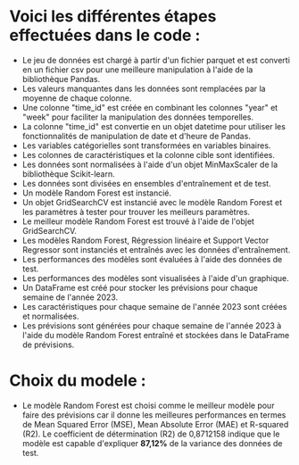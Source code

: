 # Voici les différentes étapes effectuées dans le code :

* Le jeu de données est chargé à partir d'un fichier parquet et est converti en un fichier csv pour une meilleure manipulation à l'aide de la bibliothèque Pandas.
* Les valeurs manquantes dans les données sont remplacées par la moyenne de chaque colonne.
* Une colonne "time_id" est créée en combinant les colonnes "year" et "week" pour faciliter la manipulation des données temporelles.
* La colonne "time_id" est convertie en un objet datetime pour utiliser les fonctionnalités de manipulation de date et d'heure de Pandas.
* Les variables catégorielles sont transformées en variables binaires.
* Les colonnes de caractéristiques et la colonne cible sont identifiées.
* Les données sont normalisées à l'aide d'un objet MinMaxScaler de la bibliothèque Scikit-learn.
* Les données sont divisées en ensembles d'entraînement et de test.
* Un modèle Random Forest est instancié.
* Un objet GridSearchCV est instancié avec le modèle Random Forest et les paramètres à tester pour trouver les meilleurs paramètres.
* Le meilleur modèle Random Forest est trouvé à l'aide de l'objet GridSearchCV.
* Les modèles Random Forest, Régression linéaire et Support Vector Regressor sont instanciés et entraînés avec les données d'entraînement.
* Les performances des modèles sont évaluées à l'aide des données de test.
* Les performances des modèles sont visualisées à l'aide d'un graphique.
* Un DataFrame est créé pour stocker les prévisions pour chaque semaine de l'année 2023.
* Les caractéristiques pour chaque semaine de l'année 2023 sont créées et normalisées.
* Les prévisions sont générées pour chaque semaine de l'année 2023 à l'aide du modèle Random Forest entraîné et stockées dans le DataFrame de prévisions.

# Choix du modele :

* Le modèle Random Forest est choisi comme le meilleur modèle pour faire des prévisions car il donne les meilleures performances en termes de Mean Squared Error (MSE), Mean Absolute Error (MAE) et R-squared (R2). Le coefficient de détermination (R2) de 0,8712158 indique que le modèle est capable d'expliquer **87,12%** de la variance des données de test.





